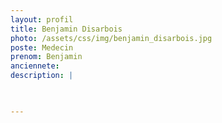```yaml
---
layout: profil
title: Benjamin Disarbois
photo: /assets/css/img/benjamin_disarbois.jpg
poste: Medecin
prenom: Benjamin
anciennete: 
description: |


  
---
```

